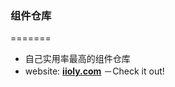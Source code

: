### 组件仓库
=======
* 自己实用率最高的组件仓库
* website: **[iioly.com](https://github.com/lizouzt/Libo0_0)** －Check it out!
